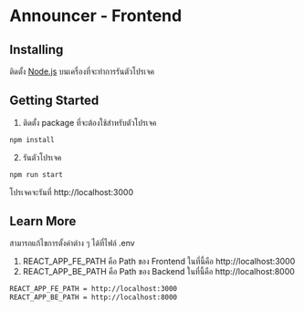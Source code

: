 # Announcer - Frontend
## Installing
ติดตั้ง <a href="https://nodejs.org/en/download/">Node.js</a> บนเครื่องที่จะทำการรันตัวโปรเจค

## Getting Started
1. ติดตั้ง package ที่จะต้องใช้สำหรับตัวโปรเจค
```bash
npm install
```

2. รันตัวโปรเจค
```bash
npm run start
```
โปรเจคจะรันที่ http://localhost:3000

## Learn More
สามารถแก้ไขการตั้งค่าต่าง ๆ ได้ที่ไฟล์ .env
1. REACT_APP_FE_PATH คือ Path ของ Frontend ในที่นี้คือ http://localhost:3000
2. REACT_APP_BE_PATH คือ Path ของ Backend ในที่นี้คือ http://localhost:8000
```bash
REACT_APP_FE_PATH = http://localhost:3000
REACT_APP_BE_PATH = http://localhost:8000
```